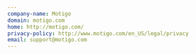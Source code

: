 ```yaml
---
company-name: Motigo
domain: motigo.com
home: http://motigo.com/
privacy-policy: http://www.motigo.com/en_US/legal/privacy
email: support@motigo.com
---
```




